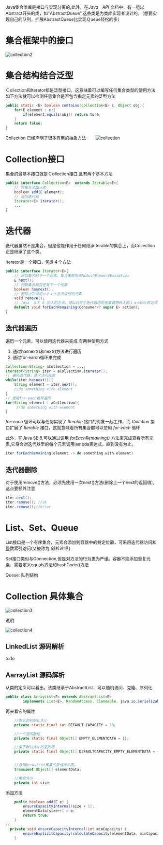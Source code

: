 <!-- ---
title: java基础：集合
date: 2018-02-02 00:00:16
tags: 
- java集合
categories: 
- JavaSe教程
--- -->

Java集合类库是接口与实现分离的;此外，在*Java　API* 文档中，有一组以Abstract开头的类，如"AbstractQueue",这些类是为类库实现者设计的。（想要实现自己的队列，扩展AbstractQueue比实现Ｑueue轻松的多）

# 集合框架中的接口

![collection2](https://raw.githubusercontent.com/FameLsy/Images/master/javase/collection2.png)



# 集合结构结合泛型

Ｃollection和Iterator都是泛型接口，这意味着可以编写任何集合类型的使用方法  
如下方法就可以检测任意集合是否包含指定元素的泛型方法

```java
public static <E> boolean comtains(Collection<E> c, Object obj){
    for(E element : c){
        if(element.equals(obj)) return ture;
    }
    return false;
}
```

Collection 已经声明了很多有用的抽象方法　　
![collection](https://raw.githubusercontent.com/FameLsy/Images/master/javase/collection.png)

# Collection接口

集合的最基本接口就是Ｃollection接口,且有两个基本方法
```java
public interface Collection<E>  extends Iterable<E>{
    // 向集合添加元素
    boolean add(E element);
    // 返回迭代器
    Iterator<E> iterator();
    ...
}
```

# 迭代器

迭代器虽然不是集合，但是他能作用于任何继承Iterable的集合上，而Collection正是继承了这个类。

Iterator是一个接口，包含４个方法
```java
public interface Iterator<E>{
    // 返回集合的下一个元素，集合末尾抛出NoSuchElementException
    E next();
    // 判断集合是否还有下一个元素
    boolean hasnext();
    // 删除上次调用ｎｅｘｔ方法返回的元素
    void remove();
    // Java　ＳＥ 8 加入的方法，可以对每个迭代器内的元素调用传入的ｌａｍbda表达式
    default void forEachRemaining(Consumer<? super E> action);
}
```

## 迭代器遍历

遍历一个元素，可以使用迭代器来完成,有两种使用方式
1. 通过hasnext()和next()方法进行遍历
2. 通过for-earch循环来完成
```java
Collection<String> aCollection = ...;
Iterator<String> iter = aCollection.iterator();
// 遍历迭代器，逐个访问元素
while(iter.hasnext()){
    String element = iter.next();
    //do something with element
}
// 使用for-each循环遍历
for(String element : aCollection){
     //do something with element
}
```

*for-each* 循环可以与任何实现了 *Iterable* 接口的对象一起工作，而 *Collction* 接口扩展了 *Iterable* 接口，这就意味着所有集合都可以使用 *for-each* 循环

此外，在Java SE 8,可以通过调用 *forEachRemaining()* 方法来完成查看所有元素,它将会对迭代器里的每个元素调用lambda表达式，直到没有为止。

```java
iter.forEachRemaining(element -> do something with element)
```

## 迭代器删除

对于使用remove()方法，必须先使用一次next()方法(删除上一个next的返回值),这点要额外注意

```java
iter.next();
iter.remove(); //ok
iter.remove();//error
```

# List、Set、Queue

List接口是一个有序集合，元素会添加到容器中的特定位置，可采用迭代器访问和整数索引访问(又被称为 *随机访问* )

Set接口类似与Connection,但是对方法的行为更为严谨。容器不能添加重复元素，需要定义equals方法和hashCode()方法

Queue: 队列结构

# Collection 具体集合


![collection3](https://raw.githubusercontent.com/FameLsy/Images/master/javase/collection3.png)

说明

![collection4](https://raw.githubusercontent.com/FameLsy/Images/master/javase/collection4.png)


## LinkedList 源码解析

todo

## AarrayList 源码解析

从类的定义可以看出，该类继承于AbstractList，可以随机访问、克隆、序列化
```java
public class ArrayList<E> extends AbstractList<E>
        implements List<E>, RandomAccess, Cloneable, java.io.Serializable
```

再来看它的属性
```java
    //默认的初始化大小
    private static final int DEFAULT_CAPACITY = 10;

    //一个空的数组
    private static final Object[] EMPTY_ELEMENTDATA = {};

    //用于默认大小的空数组
    private static final Object[] DEFAULTCAPACITY_EMPTY_ELEMENTDATA = {};

    
    //存储ArrayList元素的数组缓冲区。
    transient Object[] elementData;

    //集合大小
    private int size;

```

添加方法

```java
    public boolean add(E e) {
        ensureCapacityInternal(size + 1);  
        elementData[size++] = e;
        return true;
    }
//
  private void ensureCapacityInternal(int minCapacity) {
        ensureExplicitCapacity(calculateCapacity(elementData, minCapacity));
    }
```


